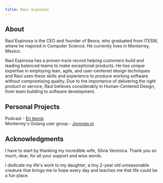 ```yaml
---
title: Raul Espinosa
---
```


## About

Raul Espinosa is the CEO and founder of Beora, who graduated from ITESM, where he majored in Computer Science. He currently lives in Monterrey, Mexico.

Raul Espinosa has a proven track record helping customers build and leading balanced teams to make exceptional products. He has unique expertise in employing lean, agile, and user-centered design techniques and Raul uses these skills and experience to produce working software without compromising quality. Due to the importance of delivering the right product or service, Raul believes considerably in Human-Centered Design, from team building to software development. 

## Personal Projects 

Podcast - [En teoría](https://www.enteoria.com)  
Monterrey's Golang user group - [Jorongo.io](https://jorongo.io)

## Acknowledgments

I have to start by thanking my incredible wife, Silvia Veronica. Thank you so much, dear, for all your support and wise words. 

I dedicate my life's work to my daughter, a tiny 2-year old unreasonable creature that brings me to hope every day and teaches me that life could be a fun place.  
